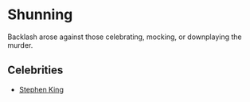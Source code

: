 # Shunning

Backlash arose against those celebrating, mocking, or downplaying the murder.

## Celebrities

- [Stephen King](shun/stephen-king.md)
